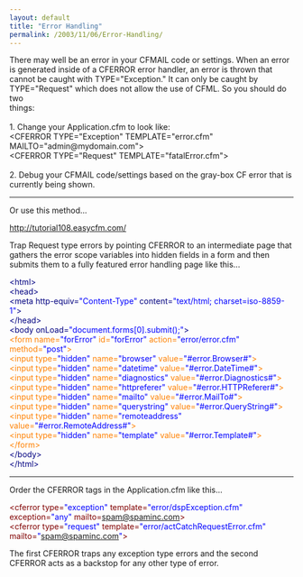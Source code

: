 ```yaml
---
layout: default
title: "Error Handling"
permalink: /2003/11/06/Error-Handling/
---
```


<P>There may well be an error in your CFMAIL code or settings. When an error <BR>is generated inside of a CFERROR error handler, an error is thrown that <BR>cannot be caught with TYPE="Exception." It can only be caught by <BR>TYPE="Request" which does not allow the use of CFML. So you should do two <BR>things: <BR><BR>1. Change your Application.cfm to look like: <BR>&lt;CFERROR TYPE="Exception" TEMPLATE="error.cfm" MAILTO="admin@mydomain.com"&gt; <BR>&lt;CFERROR TYPE="Request" TEMPLATE="fatalError.cfm"&gt; <BR><BR>2. Debug your CFMAIL code/settings based on the gray-box CF error that is <BR>currently being shown. </P>
<HR>

<P>Or use this method...</P>
<P><A href="http://tutorial108.easycfm.com/" target=_blank>http://tutorial108.easycfm.com/</A></P>
<P>Trap Request type errors by pointing CFERROR to an intermediate page that gathers the error scope variables into hidden fields in a form and then submits them to a fully featured error handling page like this...</P>


<div class="code"><FONT COLOR=NAVY>&lt;html&gt;</FONT><br>
<FONT COLOR=NAVY>&lt;head&gt;</FONT><br>
<FONT COLOR=NAVY>&lt;meta http-equiv=<FONT COLOR=BLUE>"Content-Type"</FONT> content=<FONT COLOR=BLUE>"text/html; charset=iso-8859-1"</FONT>&gt;</FONT><br>
<FONT COLOR=NAVY>&lt;/head&gt;</FONT><br>
<FONT COLOR=NAVY>&lt;body onLoad=<FONT COLOR=BLUE>"document.forms[0].submit();"</FONT>&gt;</FONT><br>
<FONT COLOR=NAVY><FONT COLOR=FF8000>&lt;form name=<FONT COLOR=BLUE>"forError"</FONT> id=<FONT COLOR=BLUE>"forError"</FONT> action=<FONT COLOR=BLUE>"error/error.cfm"</FONT> method=<FONT COLOR=BLUE>"post"</FONT>&gt;</FONT></FONT><br>
  <FONT COLOR=NAVY><FONT COLOR=FF8000>&lt;input type=<FONT COLOR=BLUE>"hidden"</FONT> name=<FONT COLOR=BLUE>"browser"</FONT> value=<FONT COLOR=BLUE>"#error.Browser#"</FONT>&gt;</FONT></FONT><br>
    <FONT COLOR=NAVY><FONT COLOR=FF8000>&lt;input type=<FONT COLOR=BLUE>"hidden"</FONT> name=<FONT COLOR=BLUE>"datetime"</FONT> value=<FONT COLOR=BLUE>"#error.DateTime#"</FONT>&gt;</FONT></FONT><br>
  <FONT COLOR=NAVY><FONT COLOR=FF8000>&lt;input type=<FONT COLOR=BLUE>"hidden"</FONT> name=<FONT COLOR=BLUE>"diagnostics"</FONT> value=<FONT COLOR=BLUE>"#error.Diagnostics#"</FONT>&gt;</FONT></FONT><br>
    <FONT COLOR=NAVY><FONT COLOR=FF8000>&lt;input type=<FONT COLOR=BLUE>"hidden"</FONT> name=<FONT COLOR=BLUE>"httpreferer"</FONT> value=<FONT COLOR=BLUE>"#error.HTTPReferer#"</FONT>&gt;</FONT></FONT><br>
    <FONT COLOR=NAVY><FONT COLOR=FF8000>&lt;input type=<FONT COLOR=BLUE>"hidden"</FONT> name=<FONT COLOR=BLUE>"mailto"</FONT> value=<FONT COLOR=BLUE>"#error.MailTo#"</FONT>&gt;</FONT></FONT><br>
      <FONT COLOR=NAVY><FONT COLOR=FF8000>&lt;input type=<FONT COLOR=BLUE>"hidden"</FONT> name=<FONT COLOR=BLUE>"querystring"</FONT> value=<FONT COLOR=BLUE>"#error.QueryString#"</FONT>&gt;</FONT></FONT><br>
    <FONT COLOR=NAVY><FONT COLOR=FF8000>&lt;input type=<FONT COLOR=BLUE>"hidden"</FONT> name=<FONT COLOR=BLUE>"remoteaddress"</FONT> value=<FONT COLOR=BLUE>"#error.RemoteAddress#"</FONT>&gt;</FONT></FONT><br>
        <FONT COLOR=NAVY><FONT COLOR=FF8000>&lt;input type=<FONT COLOR=BLUE>"hidden"</FONT> name=<FONT COLOR=BLUE>"template"</FONT> value=<FONT COLOR=BLUE>"#error.Template#"</FONT>&gt;</FONT></FONT><br>
<FONT COLOR=NAVY><FONT COLOR=FF8000>&lt;/form&gt;</FONT></FONT><br>
<FONT COLOR=NAVY>&lt;/body&gt;</FONT><br>
<FONT COLOR=NAVY>&lt;/html&gt;</FONT></div>



<P>
<HR>

<P></P>
<P></P>
<P>Order the CFERROR tags in the Application.cfm like this...</P>

<div class="code"><FONT COLOR=MAROON>&lt;cferror type=<FONT COLOR=BLUE>"exception"</FONT> template=<FONT COLOR=BLUE>"error/dspException.cfm"</FONT> exception=<FONT COLOR=BLUE>"any"</FONT> mailto=<A HREF="mailto:spam@spaminc.com">spam@spaminc.com</A>&gt;</FONT><br>
<FONT COLOR=MAROON>&lt;cferror type=<FONT COLOR=BLUE>"request"</FONT>   template=<FONT COLOR=BLUE>"error/actCatchRequestError.cfm"</FONT> mailto=<FONT COLOR=BLUE>"<A HREF="mailto:spam@spaminc.com">spam@spaminc.com</A>"</FONT>&gt;</FONT></div>

<P>The first CFERROR traps any exception type errors and the second CFERROR acts as a backstop for any other type of error.</P>